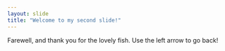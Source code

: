 ```yaml
---
layout: slide
title: "Welcome to my second slide!"
---
```


Farewell, and thank you for the lovely fish.
Use the left arrow to go back!
